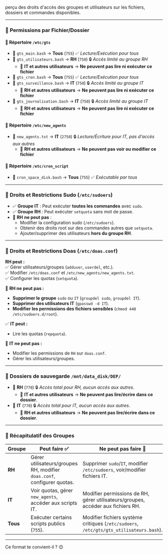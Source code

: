 perçu des droits d'accès des groupes et utilisateurs sur les fichiers, dossiers et commandes disponibles.

---

### **📂 Permissions par Fichier/Dossier**  

#### **📂 Répertoire `/etc/gts`**  
- 📜 `gts_main.bash` → **Tous** (`755`) ✅ *Lecture/Exécution pour tous*  
- 📜 `gts_utilisateurs.bash` → **RH** (`750`) 🔒 *Accès limité au groupe RH*  
  - 🚫 **IT et autres utilisateurs** → **Ne peuvent pas lire ni exécuter ce fichier**  
- 📜 `gts_cron.bash` → **Tous** (`755`) ✅ *Lecture/Exécution pour tous*  
- 📜 `gts_surveillance.bash` → **IT** (`750`) 🔒 *Accès limité au groupe IT*  
  - 🚫 **RH et autres utilisateurs** → **Ne peuvent pas lire ni exécuter ce fichier**  
- 📜 `gts_journalisation.bash` → **IT** (`750`) 🔒 *Accès limité au groupe IT*  
  - 🚫 **RH et autres utilisateurs** → **Ne peuvent pas lire ni exécuter ce fichier**  

#### **📂 Répertoire `/etc/new_agents`**  
- 📜 `new_agents.txt` → **IT** (`2750`) 🔒 *Lecture/Écriture pour IT, pas d'accès aux autres*  
  - 🚫 **RH et autres utilisateurs** → **Ne peuvent pas voir ou modifier ce fichier**  

#### **📂 Répertoire `/etc/cron_script`**  
- 📜 `cron_space_disk.bash` → **Tous** (`755`) ✅ *Exécutable par tous*  

---

### **📜 Droits et Restrictions Sudo (`/etc/sudoers`)**  
- ✅ **Groupe IT** : Peut exécuter **toutes les commandes** avec `sudo`.  
- ✅ **Groupe RH** : Peut exécuter `setquota` sans mot de passe.  
- 🚫 **RH** **ne peut pas** :  
  - Modifier la configuration sudo (`/etc/sudoers`).  
  - Obtenir des droits root sur des commandes autres que `setquota`.  
  - Ajouter/supprimer des utilisateurs **hors du groupe RH**.  

---

### **📜 Droits et Restrictions Doas (`/etc/doas.conf`)**  
**RH peut :**  
✅ Gérer utilisateurs/groupes (`adduser`, `userdel`, etc.).  
✅ Modifier `/etc/doas.conf` et `/etc/new_agents/new_agents.txt`.  
✅ Configurer les quotas (`setquota`).  

🚫 **RH ne peut pas :**  
  - **Supprimer le groupe** `sudo` ou `IT` (`groupdel sudo`, `groupdel IT`).  
  - **Supprimer des utilisateurs IT** (`gpasswd -d IT`).  
  - **Modifier les permissions des fichiers sensibles** (`chmod 440 /etc/sudoers.d/root`).  

✅ **IT peut :**  
  - Lire les quotas (`repquota`).  

🚫 **IT ne peut pas :**  
  - Modifier les permissions de `RH` sur `doas.conf`.  
  - Gérer les utilisateurs/groupes.  

---

### **📂 Dossiers de sauvegarde `/mnt/data_disk/DEP/`**  
- 📂 **RH** (`770`) 🔒 *Accès total pour RH, aucun accès aux autres*.  
  - 🚫 **IT et autres utilisateurs** → **Ne peuvent pas lire/écrire dans ce dossier**.  
- 📂 **IT** (`770`) 🔒 *Accès total pour IT, aucun accès aux autres*.  
  - 🚫 **RH et autres utilisateurs** → **Ne peuvent pas lire/écrire dans ce dossier**.  

---

### **🔹 Récapitulatif des Groupes**  

| **Groupe** | **Peut faire ✅** | **Ne peut pas faire 🚫** |
|------------|------------------|-------------------------|
| **RH** | Gérer utilisateurs/groupes RH, modifier `doas.conf`, configurer quotas. | Supprimer `sudo`/`IT`, modifier `/etc/sudoers`, voir/modifier fichiers IT. |
| **IT** | Voir quotas, gérer `new_agents`, accéder aux scripts IT. | Modifier permissions de RH, gérer utilisateurs/groupes, accéder aux fichiers RH. |
| **Tous** | Exécuter certains scripts publics (`755`). | Modifier fichiers système critiques (`/etc/sudoers`, `/etc/gts/gts_utilisateurs.bash`). |

---

Ce format te convient-il ? 😊